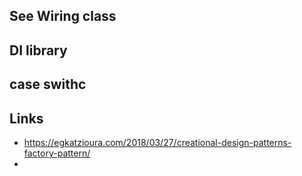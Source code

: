 
## See Wiring class

## DI library

## case swithc

## Links

- https://egkatzioura.com/2018/03/27/creational-design-patterns-factory-pattern/
-
